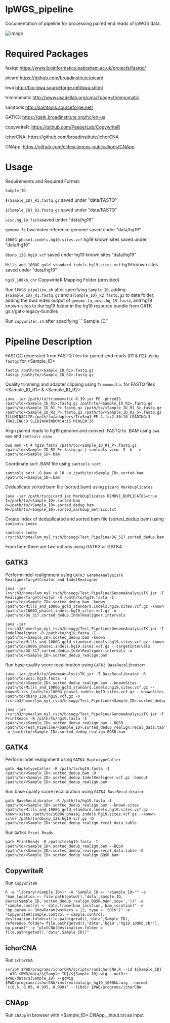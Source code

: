 # lpWGS_pipeline

Documentation of pipeline for processing paired end reads of lpWGS data.

![image](https://user-images.githubusercontent.com/92883998/144877994-9abf667d-aca0-406d-bf32-1c8798f21a4c.png)


# Required Packages

fastqc https://www.bioinformatics.babraham.ac.uk/projects/fastqc/

picard https://github.com/broadinstitute/picard

bwa http://bio-bwa.sourceforge.net/bwa.shtml

trimmomatic http://www.usadellab.org/cms/?page=trimmomatic

samtools http://samtools.sourceforge.net/

GATK3: https://gatk.broadinstitute.org/hc/en-us

copywriteR: https://github.com/PeeperLab/CopywriteR

ichorCNA: https://github.com/broadinstitute/ichorCNA

CNApp: https://github.com/elifesciences-publications/CNApp


# Usage
Requirements and Required Format:

```Sample_ID```

```${Sample_ID}_R1.fastq.gz``` saved under "data/FASTQ"

```${Sample_ID}_R2.fastq.gz``` saved under "data/FASTQ"

```ucsc.hg_19.fasta```saved under "data/hg19"

```genome.fa``` bwa index reference genome saved under "data/hg19"

```1000G_phase1.indels.hg19.sites.vcf``` hg19 known sites saved under "data/hg19"

```dbsnp_138.hg19.vcf``` saved under  hg19 known sites "data/hg19"

```Mills_and_1000G_gold_standard.indels.hg19.sites.vcf```  hg19 known sites saved under "data/hg19"

```hg19_100kb_chr``` CopywriteR Mapping Folder (provided)


Run ```lPWGS_pipeline.sh```  after specifying ```Sample_ID```, adding ```${Sample_ID}_R1.fastq.gz```  and  ```${Sample_ID}_R2.fastq.gz```  to data folder, adding the bwa index output of ```genome.fa```, ```ucsc.hg_19.fasta```, and hg19 known-sites to the hg19 folder in the hg19 resource bundle from GATK gs://gatk-legacy-bundles

Run ``copywriter.sh`` after specifying ```Sample_ID``

# Pipeline Description
FASTQC generated from FASTQ files for paired-end reads (R1 & R2) using ```fastqc``` for <Sample_ID>

    fastqc /path/to/<Sample_ID_R1>.fastq.gz
    fastqc /path/to/<Sample_ID_R2>.fastq.gz

Quality trimming and adapter clipping using ```Trimmomatic``` for FASTQ files <Sample_ID_R1> & <Sample_ID_R2>

    java -jar /path/to/trimmomatic-0.39.jar PE -phred33 /path/to/<Sample_ID_R1>.fastq.gz /path/to/<Sample_ID_R2>.fastq.gz
    /path/to/<Sample_ID_R1_P>.fastq.gz /path/to/<Sample_ID_R1_S>.fastq.gz /path/to/<Sample_ID_R2_P>.fastq.gz /path/to/<Sample_ID_R2_S>.fastq.gz
    ILLUMINACLIP:/path/to/adapters/TruSeq3-PE-2.fa:2:30:10 LEADING:3 TRAILING:3 SLIDINGWINDOW:4:15 MINLEN:36

Align paired reads to hg19 genome and convert .FASTQ to .BAM using ```bwa mem``` and ```samtools view```

    bwa mem -t 4 hg19.fasta /path/to/<Sample_ID_R1_P>.fastq.gz /path/to/<Sample_ID_R2_P>.fastq.gz | samtools view -S -b - > /path/to/<Sample_ID>.bam
    
Coordinate sort .BAM file using ```samtools sort```

    samtools sort -O bam -@ 10 -o /path/to/<Sample_ID>.sorted.bam  /path/to/<Sample_ID>.bam

Deduplicate sorted bam file (sorted.bam) using ```picard MarkDuplicates``` 

    java -jar /path/to/picard.jar MarkDuplicates REMOVE_DUPLICATES=true I=/path/to/<Sample_ID>.sorted.bam O=/path/to/<Sample_ID>.sorted_dedup.bam M=/path/to/<Sample_ID>.sorted_markdup_metrics.txt
    
Create index of deduplicated and sorted bam file (sorted_dedup.bam) using ```samtools index```

    samtools index /rsrch3/home/lym_myl_rsch/bnsugg/Test_Pipeline/DG_517.sorted_dedup.bam

From here there are two options using GATK3 or GATK4.

## GATK3
Perform indel realignment using ```GATK3 GenomeAnalysisTK RealignerTargetCreator and IndelRealigner```

    java -jar /rsrch3/home/lym_myl_rsch/bnsugg/Test_Pipeline/GenomeAnalysisTK.jar -T RealignerTargetCreator -R /path/to/hg19.fasta -I /path/to/<Sample_ID>.sorted_dedup.bam -known /path/to/Mills_and_1000G_gold_standard.indels.hg19.sites.vcf.gz -known /path/to/1000G_phase1.indels.hg19.sites.vcf.gz -o /path/to/DG_517.sorted_dedup.IndelRealigner.intervals
    
    java -jar /rsrch3/home/lym_myl_rsch/bnsugg/Test_Pipeline/GenomeAnalysisTK.jar -T IndelRealigner -R /path/to/hg19.fasta -I /path/to/<Sample_ID>.sorted_dedup.bam -known /path/to/Mills_and_1000G_gold_standard.indels.hg19.sites.vcf.gz -known /path/to/1000G_phase1.indels.hg19.sites.vcf.gz --targetIntervals /path/to/DG_517.sorted_dedup.IndelRealigner.intervals -o /path/to/<Sample_ID>.sorted_dedup_realign.bam

Run base quality score recalibration using ```GATK3 BaseRecalibrator```:

    java -jar /path/to/GenomeAnalysisTK.jar -T BaseRecalibrator -R /path/to/ucsc.hg19.fasta -I /path/to/<Sample_ID>.sorted_dedup_realign.bam --knownSites /path/to/Mills_and_1000G_gold_standard.indels.hg19.sites.vcf.gz --knownSites /path/to/1000G_phase1.indels.hg19.sites.vcf.gz --knownSites /path/to/dbsnp_138.hg19.vcf.gz -o /rsrch3/home/lym_myl_rsch/bnsugg/Test_Pipeline/<Sample_ID>.sorted_dedup_realign.recal_data.table

    java -jar /rsrch3/home/lym_myl_rsch/bnsugg/Test_Pipeline/GenomeAnalysisTK.jar -T PrintReads -R /path/to/hg19.fasta -I /path/to/<Sample_ID>.sorted_dedup_realign.bam --BQSR /path/to/Test_Pipeline/<Sample_ID>.sorted_dedup_realign.recal_data.table -o /path/to/<Sample_ID>.sorted_dedup_realign_BQSR.bam


## GATK4

Perform indel realignment using ```GATK4 HaplotypeCaller```

    gatk HaplotypeCaller -R /path/to/hg19.fasta -I /path/to/<Sample_ID>.sorted_dedup.bam -O /path/to/<Sample_ID>.sorted_dedup.IndelRealigner.vcf.gz -bamout /path/to/<Sample_ID>.sorted_dedup_realign.bam
    
Run base quality score recalibration using ```GATK4 BaseRecalibrator```

    gatk BaseRecalibrator -R /path/to/hg19.fasta -I /path/to/<Sample_ID>.sorted_dedup_realign.bam --known-sites /path/to/Mills_and_1000G_gold_standard.indels.hg19.sites.vcf.gz --known-sites /path/to/1000G_phase1.indels.hg19.sites.vcf.gz --known-sites /path/to/dbsnp_138.hg19.vcf.gz -O /path/to/<Sample_ID>.sorted_dedup_realign.recal_data.table

Run ```GATK4 Print Reads```

    gatk PrintReads -R /path/to/hg19.fasta -I /path/to/<Sample_ID>.sorted_dedup_realign.bam --BQSR /path/to/<Sample_ID>.sorted_dedup_realign.recal_data.table -O /path/to/<Sample_ID>.sorted_dedup_realign_BQSR.bam


## CopywriteR

Run ```CopywriteR```

    R -e "library(<Sample_ID>)" -e "Sample_ID <- '<Sample_ID>'" -e "bam_location <- file.path(getwd(),'data',Sample_ID, paste(Sample_ID,'sorted_dedup_realign_BQSR.bam',sep='.'))" -e "sample.control <- data.frame(bam_location, bam_location)" -e "bp.param <- SnowParam(workers = 12, type = 'SOCK')" -e "CopywriteR(sample.control = sample.control, destination.folder=file.path(getwd(),'data',Sample_ID), reference.folder= file.path(getwd(),'data','hg19','hg19_100kb_chr'), bp.param)" -e "plotCNA(destination.folder = file.path(getwd(),'data',Sample_ID))"

## ichorCNA

Run ```IchorCNA```

    script $PWD/programs/ichorCNA/scripts/runIchorCNA.R --id ${Sample_ID} --WIG $PWD/data/${Sample_ID}/${Sample_ID}.wig --outDir $PWD/data/${Sample_ID} --gcWig $PWD/programs/ichorCNA/inst/extdata/gc_hg19_1000kb.wig --normal 'c(0.5, 0.85, 0.995, 0.999)' --libdir $PWD/programs/ichorCNA

## CNApp

Run ```CNApp``` in browser with <Sample_ID>.CNApp__input.txt as input


